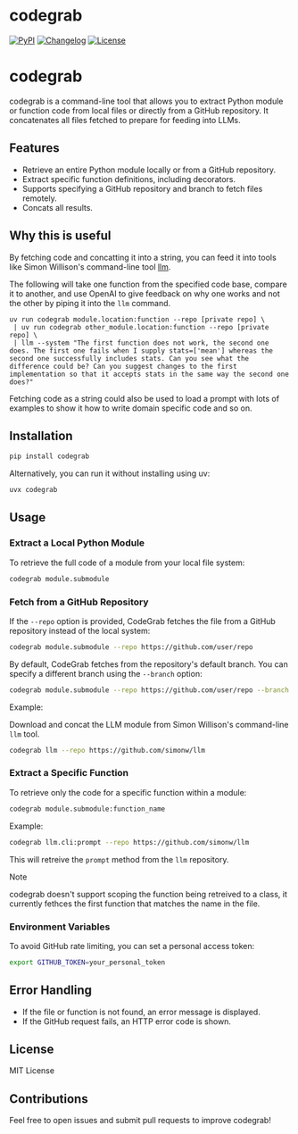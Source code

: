 # codegrab

[![PyPI](https://img.shields.io/pypi/v/codegrab.svg)](https://pypi.org/project/codegrab/)
[![Changelog](https://img.shields.io/github/v/release/geirfreysson/codegrab?include_prereleases&label=changelog)](https://github.com/geirfreysson/codegrab/releases)
[![License](https://img.shields.io/badge/license-Apache%202.0-blue.svg)](https://github.com/geirfreysson/codegrab/blob/master/LICENSE)

# codegrab

codegrab is a command-line tool that allows you to extract Python module or function code from local files or directly from a GitHub repository. It concatenates all files fetched to prepare for feeding into LLMs.

## Features
- Retrieve an entire Python module locally or from a GitHub repository.
- Extract specific function definitions, including decorators.
- Supports specifying a GitHub repository and branch to fetch files remotely.
- Concats all results.

## Why this is useful

By fetching code and concatting it into a string, you can feed it into tools like Simon Willison's command-line tool [llm](https://github.com/simonw/llm).

The following will take one function from the specified code base, compare it to another, and use OpenAI to give feedback on why one works and not the other by piping it into the `llm` command.
```
uv run codegrab module.location:function --repo [private repo] \
 | uv run codegrab other_module.location:function --repo [private repo] \
 | llm --system "The first function does not work, the second one does. The first one fails when I supply stats=['mean'] whereas the second one successfully includes stats. Can you see what the difference could be? Can you suggest changes to the first implementation so that it accepts stats in the same way the second one does?"
```

Fetching code as a string could also be used to load a prompt with lots of examples to show it how to write domain specific code and so on.

## Installation

```sh
pip install codegrab
```

Alternatively, you can run it without installing using uv:

```sh
uvx codegrab
```

## Usage

### Extract a Local Python Module
To retrieve the full code of a module from your local file system:

```sh
codegrab module.submodule
```

### Fetch from a GitHub Repository
If the `--repo` option is provided, CodeGrab fetches the file from a GitHub repository instead of the local system:

```sh
codegrab module.submodule --repo https://github.com/user/repo
```

By default, CodeGrab fetches from the repository's default branch. You can specify a different branch using the `--branch` option:

```sh
codegrab module.submodule --repo https://github.com/user/repo --branch dev
```

Example:

Download and concat the LLM module from Simon Willison's command-line `llm` tool.

```sh
codegrab llm --repo https://github.com/simonw/llm
```

### Extract a Specific Function
To retrieve only the code for a specific function within a module:

```sh
codegrab module.submodule:function_name
```

Example: 

```sh
codegrab llm.cli:prompt --repo https://github.com/simonw/llm
```
This will retreive the `prompt` method from the `llm` repository.

> [!NOTE]  
> codegrab doesn't support scoping the function being retreived to a class, it currently fethces the first function that matches the name in the file.


### Environment Variables
To avoid GitHub rate limiting, you can set a personal access token:

```sh
export GITHUB_TOKEN=your_personal_token
```

## Error Handling
- If the file or function is not found, an error message is displayed.
- If the GitHub request fails, an HTTP error code is shown.

## License
MIT License

## Contributions
Feel free to open issues and submit pull requests to improve codegrab!

